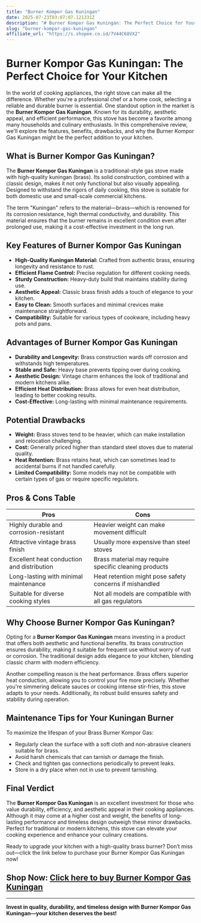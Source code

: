 ```yaml
---
title: "Burner Kompor Gas Kuningan"
date: 2025-07-23T03:07:07.121331Z
description: "# Burner Kompor Gas Kuningan: The Perfect Choice for Your Kitchen..."
slug: "burner-kompor-gas-kuningan"
affiliate_url: "https://s.shopee.co.id/7V44C68VX2"
---
```

# Burner Kompor Gas Kuningan: The Perfect Choice for Your Kitchen

In the world of cooking appliances, the right stove can make all the difference. Whether you're a professional chef or a home cook, selecting a reliable and durable burner is essential. One standout option in the market is the **Burner Kompor Gas Kuningan**. Known for its durability, aesthetic appeal, and efficient performance, this stove has become a favorite among many households and culinary enthusiasts. In this comprehensive review, we'll explore the features, benefits, drawbacks, and why the Burner Kompor Gas Kuningan might be the perfect addition to your kitchen.

## What is Burner Kompor Gas Kuningan?

The **Burner Kompor Gas Kuningan** is a traditional-style gas stove made with high-quality kuningan (brass). Its solid construction, combined with a classic design, makes it not only functional but also visually appealing. Designed to withstand the rigors of daily cooking, this stove is suitable for both domestic use and small-scale commercial kitchens.

The term "Kuningan" refers to the material—brass—which is renowned for its corrosion resistance, high thermal conductivity, and durability. This material ensures that the burner remains in excellent condition even after prolonged use, making it a cost-effective investment in the long run.

## Key Features of Burner Kompor Gas Kuningan

- **High-Quality Kuningan Material:** Crafted from authentic brass, ensuring longevity and resistance to rust.
- **Efficient Flame Control:** Precise regulation for different cooking needs.
- **Sturdy Construction:** Heavy-duty build that maintains stability during use.
- **Aesthetic Appeal:** Classic brass finish adds a touch of elegance to your kitchen.
- **Easy to Clean:** Smooth surfaces and minimal crevices make maintenance straightforward.
- **Compatibility:** Suitable for various types of cookware, including heavy pots and pans.

## Advantages of Burner Kompor Gas Kuningan

- **Durability and Longevity:** Brass construction wards off corrosion and withstands high temperatures.
- **Stable and Safe:** Heavy base prevents tipping over during cooking.
- **Aesthetic Design:** Vintage charm enhances the look of traditional and modern kitchens alike.
- **Efficient Heat Distribution:** Brass allows for even heat distribution, leading to better cooking results.
- **Cost-Effective:** Long-lasting with minimal maintenance requirements.

## Potential Drawbacks

- **Weight:** Brass stoves tend to be heavier, which can make installation and relocation challenging.
- **Cost:** Generally priced higher than standard steel stoves due to material quality.
- **Heat Retention:** Brass retains heat, which can sometimes lead to accidental burns if not handled carefully.
- **Limited Compatibility:** Some models may not be compatible with certain types of gas or require specific regulators.

## Pros & Cons Table

| **Pros** | **Cons** |
|--------------|--------------|
| Highly durable and corrosion-resistant | Heavier weight can make movement difficult |
| Attractive vintage brass finish | Usually more expensive than steel stoves |
| Excellent heat conduction and distribution | Brass material may require specific cleaning products |
| Long-lasting with minimal maintenance | Heat retention might pose safety concerns if mishandled |
| Suitable for diverse cooking styles | Not all models are compatible with all gas regulators |

## Why Choose Burner Kompor Gas Kuningan?

Opting for a **Burner Kompor Gas Kuningan** means investing in a product that offers both aesthetic and functional benefits. Its brass construction ensures durability, making it suitable for frequent use without worry of rust or corrosion. The traditional design adds elegance to your kitchen, blending classic charm with modern efficiency.

Another compelling reason is the heat performance. Brass offers superior heat conduction, allowing you to control your fire more precisely. Whether you're simmering delicate sauces or cooking intense stir-fries, this stove adapts to your needs. Additionally, its robust build ensures safety and stability during operation.

## Maintenance Tips for Your Kuningan Burner

To maximize the lifespan of your Brass Burner Kompor Gas:

- Regularly clean the surface with a soft cloth and non-abrasive cleaners suitable for brass.
- Avoid harsh chemicals that can tarnish or damage the finish.
- Check and tighten gas connections periodically to prevent leaks.
- Store in a dry place when not in use to prevent tarnishing.

## Final Verdict

The **Burner Kompor Gas Kuningan** is an excellent investment for those who value durability, efficiency, and aesthetic appeal in their cooking appliances. Although it may come at a higher cost and weight, the benefits of long-lasting performance and timeless design outweigh these minor drawbacks. Perfect for traditional or modern kitchens, this stove can elevate your cooking experience and enhance your culinary creations.

Ready to upgrade your kitchen with a high-quality brass burner? Don’t miss out—click the link below to purchase your Burner Kompor Gas Kuningan now!

## Shop Now: [Click here to buy Burner Kompor Gas Kuningan](https://s.shopee.co.id/7V44C68VX2)

---

**Invest in quality, durability, and timeless design with Burner Kompor Gas Kuningan—your kitchen deserves the best!**